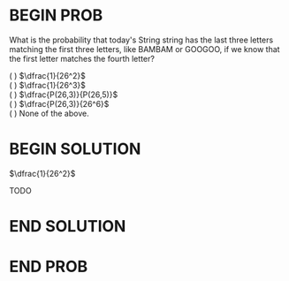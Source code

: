# BEGIN PROB

What is the probability that today's String string has the
last three letters matching the first three letters, like BAMBAM or
GOOGOO, if we know that the first letter matches the fourth letter?

( ) $\dfrac{1}{26^2}$\
( ) $\dfrac{1}{26^3}$\
( ) $\dfrac{P(26,3)}{P(26,5)}$\
( ) $\dfrac{P(26,3)}{26^6}$\
( ) None of the above.

# BEGIN SOLUTION

$\dfrac{1}{26^2}$

TODO

# END SOLUTION

# END PROB